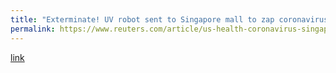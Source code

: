 ```yaml
---
title: "Exterminate! UV robot sent to Singapore mall to zap coronavirus"
permalink: https://www.reuters.com/article/us-health-coronavirus-singapore-robot-idUSKBN22X17B
---
```

[link](https://www.reuters.com/article/us-health-coronavirus-singapore-robot-idUSKBN22X17B)